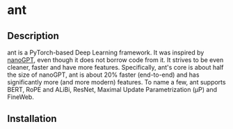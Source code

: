# ant

## Description
ant is a PyTorch-based Deep Learning framework. It was inspired by [nanoGPT](https://github.com/karpathy/nanoGPT), even though it does not borrow code from it. It strives to be even cleaner, faster and have more features. Specifically, ant's core is about half the size of nanoGPT, ant is about 20% faster (end-to-end) and has significantly more (and more modern) features. To name a few, ant supports BERT, RoPE and ALiBi, ResNet, Maximal Update Parametrization (µP) and FineWeb.

## Installation
